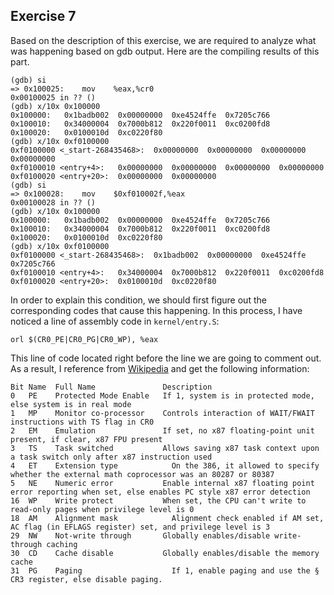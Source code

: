 ## Exercise 7

Based on the description of this exercise, we are required to analyze what was happening based on gdb output. Here are the compiling results of this part.  
```
(gdb) si
=> 0x100025:	mov    %eax,%cr0
0x00100025 in ?? ()
(gdb) x/10x 0x100000
0x100000:	0x1badb002	0x00000000	0xe4524ffe	0x7205c766
0x100010:	0x34000004	0x7000b812	0x220f0011	0xc0200fd8
0x100020:	0x0100010d	0xc0220f80
(gdb) x/10x 0xf0100000
0xf0100000 <_start-268435468>:	0x00000000	0x00000000	0x00000000	0x00000000
0xf0100010 <entry+4>:	0x00000000	0x00000000	0x00000000	0x00000000
0xf0100020 <entry+20>:	0x00000000	0x00000000
(gdb) si
=> 0x100028:	mov    $0xf010002f,%eax
0x00100028 in ?? ()
(gdb) x/10x 0x100000
0x100000:	0x1badb002	0x00000000	0xe4524ffe	0x7205c766
0x100010:	0x34000004	0x7000b812	0x220f0011	0xc0200fd8
0x100020:	0x0100010d	0xc0220f80
(gdb) x/10x 0xf0100000
0xf0100000 <_start-268435468>:	0x1badb002	0x00000000	0xe4524ffe	0x7205c766
0xf0100010 <entry+4>:	0x34000004	0x7000b812	0x220f0011	0xc0200fd8
0xf0100020 <entry+20>:	0x0100010d	0xc0220f80
```

In order to explain this condition, we should first figure out the corresponding codes that cause this happening. In this process, I have noticed a line of assembly code in ```kernel/entry.S```:
```
orl	$(CR0_PE|CR0_PG|CR0_WP), %eax
```
This line of code located right before the line we are going to comment out. As a result, I reference from [Wikipedia](https://en.wikipedia.org/wiki/Control_register) and get the following information:
```
Bit Name  Full Name	              Description
0   PE    Protected Mode Enable	  If 1, system is in protected mode, else system is in real mode
1   MP    Monitor co-processor	  Controls interaction of WAIT/FWAIT instructions with TS flag in CR0
2   EM    Emulation	              If set, no x87 floating-point unit present, if clear, x87 FPU present
3   TS    Task switched	          Allows saving x87 task context upon a task switch only after x87 instruction used
4   ET    Extension type	        On the 386, it allowed to specify whether the external math coprocessor was an 80287 or 80387
5   NE    Numeric error           Enable internal x87 floating point error reporting when set, else enables PC style x87 error detection
16  WP    Write protect	          When set, the CPU can't write to read-only pages when privilege level is 0
18  AM    Alignment mask	        Alignment check enabled if AM set, AC flag (in EFLAGS register) set, and privilege level is 3
29  NW    Not-write through	      Globally enables/disable write-through caching
30  CD    Cache disable	          Globally enables/disable the memory cache
31  PG    Paging	                If 1, enable paging and use the § CR3 register, else disable paging.
```
